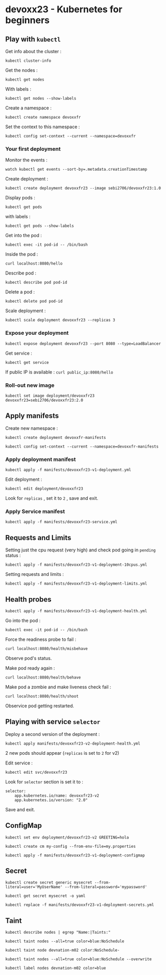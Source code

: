 # devoxx23 - Kubernetes for beginners

## Play with `kubectl` 

Get info about the cluster : 

`kubectl cluster-info`

Get the nodes : 

`kubectl get nodes`

With labels : 

`kubectl get nodes --show-labels`

Create a namespace : 

`kubectl create namespace devoxxfr`

Set the context to this namespace : 

`kubectl config set-context --current --namespace=devoxxfr`


### Your first deployment 

Monitor the events :

`watch kubectl get events --sort-by=.metadata.creationTimestamp`

Create deployment :

`kubectl create deployment devoxxfr23 --image sebi2706/devoxxfr23:1.0`

Display pods : 

`kubectl get pods` 

with labels : 

`kubectl get pods --show-labels`

Get into the pod : 

`kubectl exec -it pod-id -- /bin/bash`

Inside the pod : 

`curl localhost:8080/hello`

Describe pod :

`kubectl describe pod pod-id`

Delete a pod : 

`kubectl delete pod pod-id`

Scale deployment : 

`kubectl scale deployment devoxxfr23 --replicas 3` 

### Expose your deployment 

`kubectl expose deployment devoxxfr23 --port 8080 --type=LoadBalancer`

Get service : 

`kubectl get service`

If public IP is available : `curl public_ip:8080/hello`

### Roll-out new image 

`kubectl set image deployment/devoxxfr23 devoxxfr23=sebi2706/devoxxfr23:2.0`

## Apply manifests 

Create new namespace :

`kubectl create deployment devoxxfr-manifests`

`kubectl config set-context --current --namespace=devoxxfr-manifests`

### Apply deployment manifest

`kubectl apply -f manifests/devoxxfr23-v1-deployment.yml`

Edit deployment : 

`kubectl edit deployment/devoxxfr23`

Look for `replicas` , set it to `2` , save and exit.

### Apply Service manifest 

`kubectl apply -f manifests/devoxxfr23-service.yml`

## Requests and Limits 

Setting just the cpu request (very high) and check pod going in `pending` status : 

`kubectl apply -f manifests/devoxxfr23-v1-deployment-10cpus.yml`

Setting requests and limits : 

`kubectl apply -f manifests/devoxxfr23-v1-deployment-limits.yml`

## Health probes

`kubectl apply -f manifests/devoxxfr23-v1-deployment-health.yml`

Go into the pod : 

`kubectl exec -it pod-id -- /bin/bash`

Force the readiness probe to fail : 

`curl localhost:8080/health/misbehave`

Observe pod's status.

Make pod ready again : 

`curl localhost:8080/health/behave`

Make pod a zombie and make liveness check fail : 

`curl localhost:8080/health/shoot`

Observice pod getting restarted. 

## Playing with service `selector` 

Deploy a second version of the deployment : 

`kubectl apply manifests/devoxxfr23-v2-deployment-health.yml`

2 new pods should appear (`replicas` is set to `2` for v2)

Edit service : 

`kubectl edit svc/devoxxfr23`

Look for `selector` section is set it to :

```
selector:
    app.kubernetes.io/name: devoxxfr23-v2
    app.kubernetes.io/version: "2.0"
```

Save and exit. 

## ConfigMap 

`kubectl set env deployment/devoxxfr23-v2 GREETING=hola`

`kubectl create cm my-config --from-env-file=my.properties`

`kubectl apply -f manifests/devoxxfr23-v1-deployment-configmap`

## Secret

`kubectl create secret generic mysecret --from-literal=user='MyUserName' --from-literal=password='mypassword'`

`kubectl get secret mysecret -o yaml`

`kubectl replace -f manifests/devoxxfr23-v1-deployment-secrets.yml`

## Taint

`kubectl describe nodes | egrep "Name:|Taints:"`

`kubectl taint nodes --all=true color=blue:NoSchedule`

`kubectl taint node devnation-m02 color:NoSchedule- `

`kubectl taint nodes --all=true color=blue:NoSchedule --overwrite`

`kubectl label nodes devnation-m02 color=blue `




